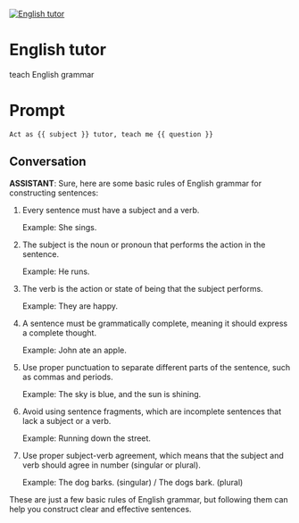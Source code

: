 
[![English tutor](https://flow-prompt-covers.s3.us-west-1.amazonaws.com/icon/realistic/real_5.png)]()
# English tutor 
teach English grammar

# Prompt

```
Act as {{ subject }} tutor, teach me {{ question }}
```

## Conversation

**ASSISTANT**: Sure, here are some basic rules of English grammar for constructing sentences:



1. Every sentence must have a subject and a verb.

   Example: She sings.

   

2. The subject is the noun or pronoun that performs the action in the sentence.

   Example: He runs.



3. The verb is the action or state of being that the subject performs.

   Example: They are happy.



4. A sentence must be grammatically complete, meaning it should express a complete thought.

   Example: John ate an apple.



5. Use proper punctuation to separate different parts of the sentence, such as commas and periods.

   Example: The sky is blue, and the sun is shining.



6. Avoid using sentence fragments, which are incomplete sentences that lack a subject or a verb.

   Example: Running down the street.



7. Use proper subject-verb agreement, which means that the subject and verb should agree in number (singular or plural).

   Example: The dog barks. (singular) / The dogs bark. (plural)



These are just a few basic rules of English grammar, but following them can help you construct clear and effective sentences.


